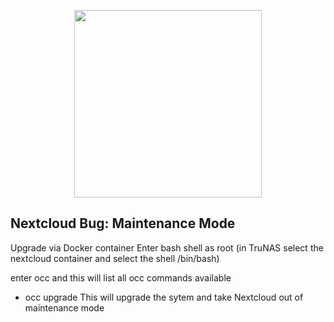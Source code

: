 <p align="center">
<img width="300" height="300" src="https://nextcloud.com/c/uploads/2023/02/logo_nextcloud_white.svg">
</p>

## Nextcloud Bug: Maintenance Mode
Upgrade via Docker container 
Enter bash shell as root (in TruNAS select the nextcloud container and select the shell /bin/bash)

enter occ and this will list all occ commands available 
  - occ upgrade 
This will upgrade the sytem and take Nextcloud out of maintenance mode
